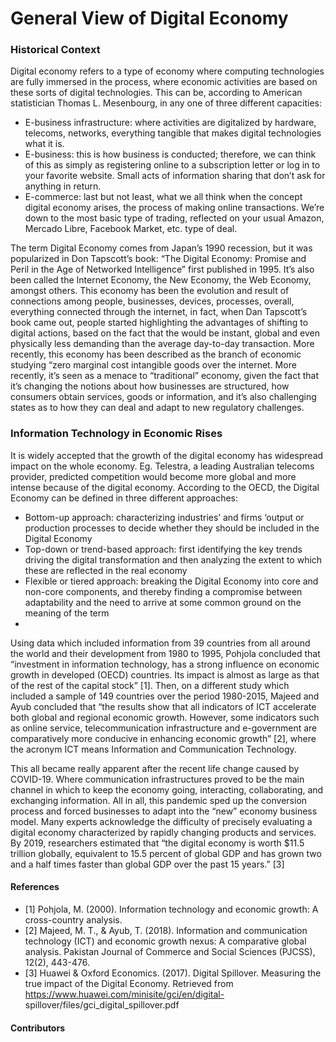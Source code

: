 # General View of Digital Economy
### Historical Context
Digital economy refers to a type of economy where computing technologies are fully immersed in the process, where economic activities are based on these sorts of digital technologies. This can be, according to American statistician Thomas L. Mesenbourg, in any one of three different capacities:
-	E-business infrastructure: where activities are digitalized by hardware, telecoms, networks, everything tangible that makes digital technologies what it is.
-	E-business: this is how business is conducted; therefore, we can think of this as simply as registering online to a subscription letter or log in to your favorite website. Small acts of information sharing that don’t ask for anything in return.
-	E-commerce: last but not least, what we all think when the concept digital economy arises, the process of making online transactions. We’re down to the most basic type of trading, reflected on your usual Amazon, Mercado Libre, Facebook Market, etc. type of deal.

The term Digital Economy comes from Japan’s 1990 recession, but it was popularized in Don Tapscott’s book: “The Digital Economy: Promise and Peril in the Age of Networked Intelligence” first published in 1995. It’s also been called the Internet Economy, the New Economy, the Web Economy, amongst others. This economy has been the evolution and result of connections among people, businesses, devices, processes, overall, everything connected through the internet, in fact, when Dan Tapscott’s book came out, people started highlighting the advantages of shifting to digital actions, based on the fact that the would be instant, global and even physically less demanding than the average day-to-day transaction. More recently, this economy has been described as the branch of economic studying “zero marginal cost intangible goods over the internet. More recently, it’s seen as a menace to “traditional” economy, given the fact that it’s changing the notions about how businesses are structured, how consumers obtain services, goods or information, and it’s also challenging states as to how they can deal and adapt to new regulatory challenges.

### Information Technology in Economic Rises
It is widely accepted that the growth of the digital economy has widespread impact on the whole economy. Eg. Telestra, a leading Australian telecoms provider, predicted competition would become more global and more intense because of the digital economy.
According to the OECD, the Digital Economy can be defined in three different approaches:
-	Bottom-up approach: characterizing industries’ and firms ‘output or production processes to decide whether they should be included in the Digital Economy
-	Top-down or trend-based approach: first identifying the key trends driving the digital transformation and then analyzing the extent to which these are reflected in the real economy 
-	Flexible or tiered approach: breaking the Digital Economy into core and non-core components, and thereby finding a compromise between adaptability and the need to arrive at some common ground on the meaning of the term
-
Using data which included information from 39 countries from all around the world and their development from 1980 to 1995, Pohjola concluded that “investment in information technology, has a strong influence on economic growth in developed (OECD) countries. Its impact is almost as large as that of the rest of the capital stock” [1]. Then, on a different study which included a sample of 149 countries over the period 1980-2015, Majeed and Ayub concluded that “the results show that all indicators of ICT accelerate both global and regional economic growth. However, some indicators such as online service, telecommunication infrastructure and e-government are comparatively more conducive in enhancing economic growth” [2], where the acronym ICT means Information and Communication Technology. 

This all became really apparent after the recent life change caused by COVID-19. Where communication infrastructures proved to be the main channel in which to keep the economy going, interacting, collaborating, and exchanging information. All in all, this pandemic sped up the conversion process and forced businesses to adapt into the “new” economy business model. Many experts acknowledge the difficulty of precisely evaluating a digital economy characterized by rapidly changing products and services. By 2019, researchers estimated that “the digital economy is worth $11.5 trillion globally, equivalent to 15.5 percent of global GDP and has grown two and a half times faster than global GDP over the past 15 years.” [3]


#### References
- [1] Pohjola, M. (2000). Information technology and economic growth: A cross-country analysis.
- [2] Majeed, M. T., & Ayub, T. (2018). Information and communication technology (ICT) and economic growth nexus: A comparative global analysis. Pakistan Journal of Commerce and Social Sciences (PJCSS), 12(2), 443-476.
- [3] Huawei & Oxford Economics. (2017). Digital Spillover. Measuring the true impact of the Digital Economy. Retrieved from https://www.huawei.com/minisite/gci/en/digital- spillover/files/gci_digital_spillover.pdf

#### Contributors
